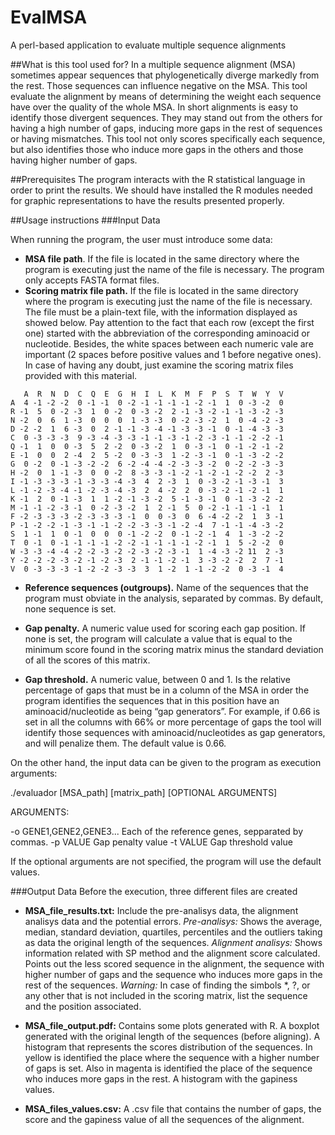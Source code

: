 	
EvalMSA
=======

A perl-based application to evaluate multiple sequence alignments

##What is this tool used for?
In a multiple sequence alignment (MSA) sometimes appear sequences that phylogenetically diverge markedly from the rest. Those sequences can influence negative on the MSA. This tool evaluate the alignment by means of determining the weight each sequence have over the quality of the whole MSA.
In short alignments is easy to identify those divergent sequences. They may stand out from the others for having a high number of gaps, inducing more gaps in the rest of sequences or having mismatches.
This tool not only scores specifically each sequence, but also identifies those who induce more gaps in the others and those having higher number of gaps.
	
##Prerequisites
The program interacts with the R statistical language in order to print the results.  We should have installed the R modules needed for graphic representations to have the results presented properly.

##Usage instructions
###Input Data

When running the program, the user must introduce some data:
* **MSA file path**. If the file is located in the same directory where the program is executing just the name of the file is necessary. The program only accepts FASTA format files.
* **Scoring matrix file path.** If the file is located in the same directory where the program is executing just the name of the file is necessary. The file must be a plain-text file, with the information displayed as showed below. Pay attention to the fact that each row (except the first one) started with the abbreviation of the corresponding aminoacid or nucleotide. Besides, the white spaces between each numeric vale are important (2 spaces before positive values and 1 before negative ones). In case of having any doubt, just examine the scoring matrix files provided with this material.
```
   A  R  N  D  C  Q  E  G  H  I  L  K  M  F  P  S  T  W  Y  V
A  4 -1 -2 -2  0 -1 -1  0 -2 -1 -1 -1 -1 -2 -1  1  0 -3 -2  0
R -1  5  0 -2 -3  1  0 -2  0 -3 -2  2 -1 -3 -2 -1 -1 -3 -2 -3
N -2  0  6  1 -3  0  0  0  1 -3 -3  0 -2 -3 -2  1  0 -4 -2 -3    
D -2 -2  1  6 -3  0  2 -1 -1 -3 -4 -1 -3 -3 -1  0 -1 -4 -3 -3    
C  0 -3 -3 -3  9 -3 -4 -3 -3 -1 -1 -3 -1 -2 -3 -1 -1 -2 -2 -1     
Q -1  1  0  0 -3  5  2 -2  0 -3 -2  1  0 -3 -1  0 -1 -2 -1 -2    
E -1  0  0  2 -4  2  5 -2  0 -3 -3  1 -2 -3 -1  0 -1 -3 -2 -2    
G  0 -2  0 -1 -3 -2 -2  6 -2 -4 -4 -2 -3 -3 -2  0 -2 -2 -3 -3    
H -2  0  1 -1 -3  0  0 -2  8 -3 -3 -1 -2 -1 -2 -1 -2 -2  2 -3    
I -1 -3 -3 -3 -1 -3 -3 -4 -3  4  2 -3  1  0 -3 -2 -1 -3 -1  3   
L -1 -2 -3 -4 -1 -2 -3 -4 -3  2  4 -2  2  0 -3 -2 -1 -2 -1  1    
K -1  2  0 -1 -3  1  1 -2 -1 -3 -2  5 -1 -3 -1  0 -1 -3 -2 -2    
M -1 -1 -2 -3 -1  0 -2 -3 -2  1  2 -1  5  0 -2 -1 -1 -1 -1  1    
F -2 -3 -3 -3 -2 -3 -3 -3 -1  0  0 -3  0  6 -4 -2 -2  1  3 -1    
P -1 -2 -2 -1 -3 -1 -1 -2 -2 -3 -3 -1 -2 -4  7 -1 -1 -4 -3 -2    
S  1 -1  1  0 -1  0  0  0 -1 -2 -2  0 -1 -2 -1  4  1 -3 -2 -2    
T  0 -1  0 -1 -1 -1 -1 -2 -2 -1 -1 -1 -1 -2 -1  1  5 -2 -2  0    
W -3 -3 -4 -4 -2 -2 -3 -2 -2 -3 -2 -3 -1  1 -4 -3 -2 11  2 -3    
Y -2 -2 -2 -3 -2 -1 -2 -3  2 -1 -1 -2 -1  3 -3 -2 -2  2  7 -1    
V  0 -3 -3 -3 -1 -2 -2 -3 -3  3  1 -2  1 -1 -2 -2  0 -3 -1  4
```


* **Reference sequences (outgroups).** Name of the sequences that the program must obviate in the analysis, separated by commas. By default, none sequence is set.

* **Gap penalty.** A numeric value used for scoring each gap position. If none is set, the program will calculate a value that is equal to the minimum score found in the scoring matrix minus the standard deviation of all the scores of this matrix.

* **Gap threshold.** A numeric value, between 0 and 1. Is the relative percentage of gaps that must be in a column of the MSA in order the program identifies the sequences that in this position have an aminoacid/nucleotide as being “gap generators”. For example, if 0.66 is set in all the columns with 66% or more percentage of gaps the tool will identify those sequences with aminoacid/nucleotides as gap generators, and will penalize them. The default value is 0.66.


On the other hand, the input data can be given to the program as execution arguments: 

./evaluador [MSA_path] [matrix_path] [OPTIONAL ARGUMENTS]

ARGUMENTS:

-o GENE1,GENE2,GENE3...
	 Each of the reference genes, sepparated by commas.
-p VALUE
	Gap penalty value
-t VALUE
	Gap threshold value

If the optional arguments are not specified, the program will use the default values.

###Output Data
Before the execution, three different files are created
* **MSA_file_results.txt:** Include the pre-analisys data, the alignment analisys data and the potential errors.
*Pre-analisys:* Shows the average, median, standard deviation, quartiles, percentiles and the outliers taking as data the original length of the sequences.
*Alignment analisys:* Shows information related with SP method and the alignment score calculated. Points out the less scored sequence in the alignment, the sequence with higher number of gaps and the sequence who induces more gaps in the rest of the sequences. 
*Warning:* In case of finding the simbols *, ?, or any other that is not included in the scoring matrix, list the sequence and the position associated. 

* **MSA_file_output.pdf:** Contains some plots generated with R.
A boxplot generated with the original length of the sequences (before aligning). 
A histogram that represents the scores distribution of the sequences. In yellow is identified the place where the sequence with a higher number of gaps is set. Also in magenta is identified the place of the sequence who induces more gaps in the rest.
A histogram with the gapiness values.

* **MSA_files_values.csv:** A .csv file that contains the number of gaps, the score and the gapiness value of all the sequences of the alignment.
